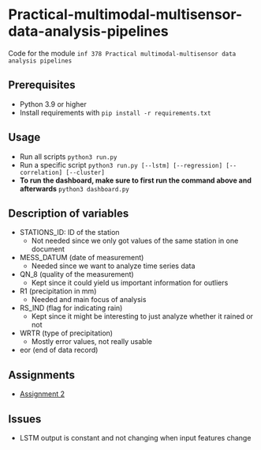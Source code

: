 # Practical-multimodal-multisensor-data-analysis-pipelines
Code for the module `inf 378 Practical multimodal-multisensor data analysis pipelines`

## Prerequisites
- Python 3.9 or higher
- Install requirements with `pip install -r requirements.txt`
## Usage
- Run all scripts `python3 run.py`
- Run a specific script `python3 run.py [--lstm] [--regression] [--correlation] [--cluster]`
- **To run the dashboard, make sure to first run the command above and afterwards** `python3 dashboard.py`
## Description of variables

- STATIONS_ID: ID of the station
    - Not needed since we only got values of the same station in one document
- MESS_DATUM (date of measurement) 
    - Needed since we want to analyze time series data
- QN_8 (quality of the measurement)
    - Kept since it could yield us important information for outliers
- R1 (precipitation in mm)
    - Needed and main focus of analysis
- RS_IND (flag for indicating rain)
    - Kept since it might be interesting to just analyze whether it rained or not
- WRTR (type of precipitation)
    - Mostly error values, not really usable
- eor (end of data record)

## Assignments
- [Assignment 2](./assignments/assignment2.md)

## Issues
- LSTM output is constant and not changing when input features change